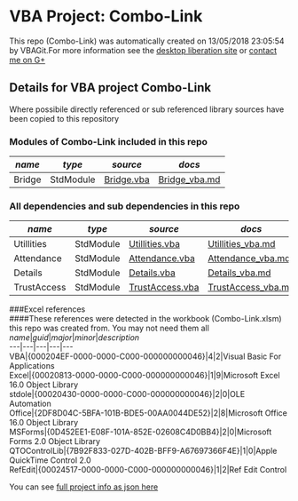 # VBA Project: Combo-Link
This repo (Combo-Link) was automatically created on 13/05/2018 23:05:54 by VBAGit.For more information see the [desktop liberation site](http://ramblings.mcpher.com/Home/excelquirks/drivesdk/gettinggithubready "desktop liberation") or [contact me on G+](https://plus.google.com/+BruceMcpherson "Bruce McPherson - GDE")  
## Details for VBA project Combo-Link
Where possibile directly referenced or sub referenced library sources have been copied to this repository  
### Modules of Combo-Link included in this repo
*name*|*type*|*source*|*docs*  
---|---|---|---  
Bridge|StdModule|[Bridge.vba](scripts/Bridge.vba "script source")|[Bridge_vba.md](scripts/Bridge_vba.md "script docs")  
  
### All dependencies and sub dependencies in this repo  
*name*|*type*|*source*|*docs*  
---|---|---|---  
Utillities|StdModule|[Utillities.vba](libraries/Utillities.vba "library source")|[Utillities_vba.md](libraries/Utillities_vba.md "library docs")  
Attendance|StdModule|[Attendance.vba](libraries/Attendance.vba "library source")|[Attendance_vba.md](libraries/Attendance_vba.md "library docs")  
Details|StdModule|[Details.vba](libraries/Details.vba "library source")|[Details_vba.md](libraries/Details_vba.md "library docs")  
TrustAccess|StdModule|[TrustAccess.vba](libraries/TrustAccess.vba "library source")|[TrustAccess_vba.md](libraries/TrustAccess_vba.md "library docs")  
  
###Excel references  
####These references were detected in the workbook (Combo-Link.xlsm) this repo was created from. You may not need them all  
*name*|*guid*|*major*|*minor*|*description*  
---|---|---|---|---  
VBA|{000204EF-0000-0000-C000-000000000046}|4|2|Visual Basic For Applications  
Excel|{00020813-0000-0000-C000-000000000046}|1|9|Microsoft Excel 16.0 Object Library  
stdole|{00020430-0000-0000-C000-000000000046}|2|0|OLE Automation  
Office|{2DF8D04C-5BFA-101B-BDE5-00AA0044DE52}|2|8|Microsoft Office 16.0 Object Library  
MSForms|{0D452EE1-E08F-101A-852E-02608C4D0BB4}|2|0|Microsoft Forms 2.0 Object Library  
QTOControlLib|{7B92F833-027D-402B-BFF9-A67697366F4E}|1|0|Apple QuickTime Control 2.0  
RefEdit|{00024517-0000-0000-C000-000000000046}|1|2|Ref Edit Control  
  
  
You can see [full project info as json here](info.json)